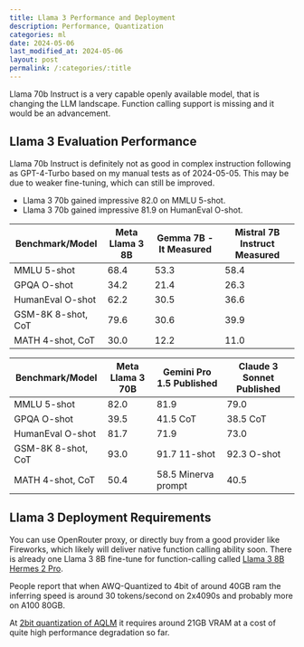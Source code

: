 ```yaml
---
title: Llama 3 Performance and Deployment
description: Performance, Quantization
categories: ml
date: 2024-05-06
last_modified_at: 2024-05-06
layout: post
permalink: /:categories/:title
---
```


Llama 70b Instruct is a very capable openly available model, that is changing the LLM landscape.
Function calling support is missing and it would be an advancement.

## Llama 3 Evaluation Performance

Llama 70b Instruct is definitely not as good in complex instruction following as GPT-4-Turbo based on my manual tests as of 2024-05-05. This may be due to weaker fine-tuning, which can still be improved.

- Llama 3 70b gained impressive 82.0 on MMLU 5-shot.
- Llama 3 70b gained impressive 81.9 on HumanEval O-shot.

| Benchmark/Model    |Meta Llama 3 8B|Gemma 7B - It Measured|Mistral 7B Instruct Measured|
|--------------------|---------------|----------------------|----------------------------|
| MMLU 5-shot        |68.4           |53.3                  |58.4                        |
| GPQA O-shot        |34.2           |21.4                  |26.3                        |
| HumanEval O-shot   |62.2           |30.5                  |36.6                        |
| GSM-8K 8-shot, CoT |79.6           |30.6                  |39.9                        |
| MATH 4-shot, CoT   |30.0           |12.2                  |11.0                        |

| Benchmark/Model    |Meta Llama 3 70B|Gemini Pro 1.5 Published|Claude 3 Sonnet Published|
|--------------------|----------------|------------------------|-------------------------|
| MMLU 5-shot        |82.0            |81.9                    |79.0                     |
| GPQA O-shot        |39.5            |41.5 CoT                |38.5 CoT                 |
| HumanEval O-shot   |81.7            |71.9                    |73.0                     |
| GSM-8K 8-shot, CoT |93.0            |91.7 11-shot            |92.3 O-shot              |
| MATH 4-shot, CoT   |50.4            |58.5 Minerva prompt     |40.5                     |



## Llama 3 Deployment Requirements

You can use OpenRouter proxy, or directly buy from a good provider like Fireworks, which likely will deliver native function calling ability soon.
There is already one Llama 3 8B fine-tune for function-calling called [Llama 3 8B Hermes 2 Pro](https://huggingface.co/NousResearch/Hermes-2-Pro-Llama-3-8B).

People report that when AWQ-Quantized to 4bit of around 40GB ram the inferring speed is around 30 tokens/second on 2x4090s and probably more on A100 80GB.

At [2bit quantization of AQLM](https://huggingface.co/ISTA-DASLab/Meta-Llama-3-70B-Instruct-AQLM-2Bit-1x16) it requires around 21GB VRAM at a cost of quite high performance degradation so far. 
